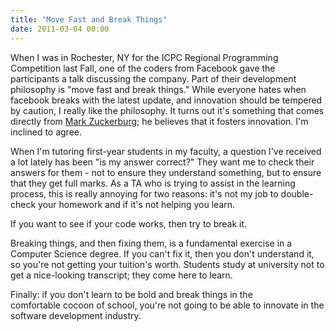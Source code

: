 ```yaml
---
title: "Move Fast and Break Things"
date: 2011-03-04 00:00
---
```


<p>When I was in Rochester, NY for the ICPC Regional Programming Competition last Fall, one of the coders from Facebook gave the participants a talk discussing the company. Part of their development philosophy is "move fast and break things." While everyone hates when facebook breaks with the latest update, and innovation should be tempered by caution, I really like the philosophy.
It turns out it's something that comes directly from <a href="http://www.geek.com/articles/news/mark-zuckerberg-says-you-need-to-move-fast-and-break-things-2009102/">Mark Zuckerburg</a>; he believes that it fosters innovation. I'm inclined to agree.</p>

<p>When I'm tutoring first-year students in my faculty, a question I've received a lot lately has been "is my answer correct?" They want me to check their answers for them - not to ensure they understand something, but to ensure that they get full marks. As a TA who is trying to assist in the learning process, this is really annoying for two reasons: it's not my job to double-check your homework and if it's not helping you learn.</p>

<p>If you want to see if your code works, then try to break it.</p>

<p>Breaking things, and then fixing them, is a fundamental exercise in a Computer Science degree. If you can't fix it, then you don't understand it, so you're not getting your tuition's worth. Students study at university not to get a nice-looking transcript; they come here to learn.</p>

<p>Finally: if you don't learn to be bold and break things in the comfortable cocoon of school, you're not going to be able to innovate in the software development industry.</p>

<!-- more -->

